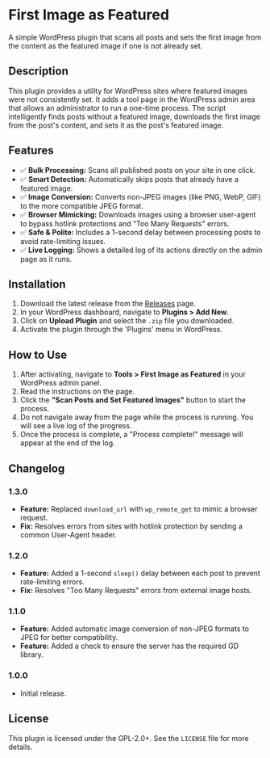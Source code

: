 # First Image as Featured

A simple WordPress plugin that scans all posts and sets the first image from the content as the featured image if one is not already set.

## Description

This plugin provides a utility for WordPress sites where featured images were not consistently set. It adds a tool page in the WordPress admin area that allows an administrator to run a one-time process. The script intelligently finds posts without a featured image, downloads the first image from the post's content, and sets it as the post's featured image.

## Features

- ✅ **Bulk Processing:** Scans all published posts on your site in one click.
- ✅ **Smart Detection:** Automatically skips posts that already have a featured image.
- ✅ **Image Conversion:** Converts non-JPEG images (like PNG, WebP, GIF) to the more compatible JPEG format.
- ✅ **Browser Mimicking:** Downloads images using a browser user-agent to bypass hotlink protections and "Too Many Requests" errors.
- ✅ **Safe & Polite:** Includes a 1-second delay between processing posts to avoid rate-limiting issues.
- ✅ **Live Logging:** Shows a detailed log of its actions directly on the admin page as it runs.

## Installation

1.  Download the latest release from the [Releases](https://github.com/your-username/first-image-as-featured/releases) page.
2.  In your WordPress dashboard, navigate to **Plugins > Add New**.
3.  Click on **Upload Plugin** and select the `.zip` file you downloaded.
4.  Activate the plugin through the 'Plugins' menu in WordPress.

## How to Use

1.  After activating, navigate to **Tools > First Image as Featured** in your WordPress admin panel.
2.  Read the instructions on the page.
3.  Click the **"Scan Posts and Set Featured Images"** button to start the process.
4.  Do not navigate away from the page while the process is running. You will see a live log of the progress.
5.  Once the process is complete, a "Process complete!" message will appear at the end of the log.

## Changelog

### 1.3.0
- **Feature:** Replaced `download_url` with `wp_remote_get` to mimic a browser request.
- **Fix:** Resolves errors from sites with hotlink protection by sending a common User-Agent header.

### 1.2.0
- **Feature:** Added a 1-second `sleep()` delay between each post to prevent rate-limiting errors.
- **Fix:** Resolves "Too Many Requests" errors from external image hosts.

### 1.1.0
- **Feature:** Added automatic image conversion of non-JPEG formats to JPEG for better compatibility.
- **Feature:** Added a check to ensure the server has the required GD library.

### 1.0.0
- Initial release.

## License

This plugin is licensed under the GPL-2.0+. See the `LICENSE` file for more details.
